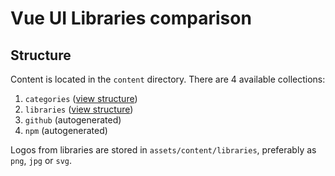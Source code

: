 # Vue UI Libraries comparison

## Structure

Content is located in the `content` directory. There are 4 available collections:

1. `categories` ([view structure](https://github.com/choose-tech/astro-integration/blob/main/packages/integration/collections.ts#L6))
2. `libraries` ([view structure](https://github.com/choose-tech/astro-integration/blob/main/packages/integration/collections.ts#L6))
3. `github` (autogenerated)
4. `npm` (autogenerated)

Logos from libraries are stored in `assets/content/libraries`, preferably as `png`, `jpg` or `svg`.